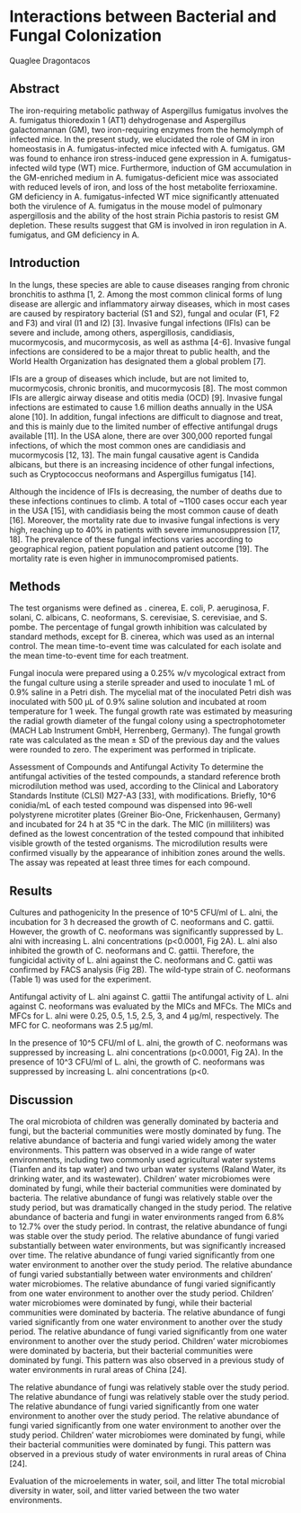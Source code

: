 # Interactions between Bacterial and Fungal Colonization
Quaglee Dragontacos


## Abstract
The iron-requiring metabolic pathway of Aspergillus fumigatus involves the A. fumigatus thioredoxin 1 (AT1) dehydrogenase and Aspergillus galactomannan (GM), two iron-requiring enzymes from the hemolymph of infected mice. In the present study, we elucidated the role of GM in iron homeostasis in A. fumigatus-infected mice infected with A. fumigatus. GM was found to enhance iron stress-induced gene expression in A. fumigatus-infected wild type (WT) mice. Furthermore, induction of GM accumulation in the GM-enriched medium in A. fumigatus-deficient mice was associated with reduced levels of iron, and loss of the host metabolite ferrioxamine. GM deficiency in A. fumigatus-infected WT mice significantly attenuated both the virulence of A. fumigatus in the mouse model of pulmonary aspergillosis and the ability of the host strain Pichia pastoris to resist GM depletion. These results suggest that GM is involved in iron regulation in A. fumigatus, and GM deficiency in A.


## Introduction
In the lungs, these species are able to cause diseases ranging from chronic bronchitis to asthma [1, 2. Among the most common clinical forms of lung disease are allergic and inflammatory airway diseases, which in most cases are caused by respiratory bacterial (S1 and S2), fungal and ocular (F1, F2 and F3) and viral (I1 and I2) [3]. Invasive fungal infections (IFIs) can be severe and include, among others, aspergillosis, candidiasis, mucormycosis, and mucormycosis, as well as asthma [4-6]. Invasive fungal infections are considered to be a major threat to public health, and the World Health Organization has designated them a global problem [7].

IFIs are a group of diseases which include, but are not limited to, mucormycosis, chronic bronitis, and mucormycosis [8]. The most common IFIs are allergic airway disease and otitis media (OCD) [9]. Invasive fungal infections are estimated to cause 1.6 million deaths annually in the USA alone [10]. In addition, fungal infections are difficult to diagnose and treat, and this is mainly due to the limited number of effective antifungal drugs available [11]. In the USA alone, there are over 300,000 reported fungal infections, of which the most common ones are candidiasis and mucormycosis [12, 13]. The main fungal causative agent is Candida albicans, but there is an increasing incidence of other fungal infections, such as Cryptococcus neoformans and Aspergillus fumigatus [14].

Although the incidence of IFIs is decreasing, the number of deaths due to these infections continues to climb. A total of ~1100 cases occur each year in the USA [15], with candidiasis being the most common cause of death [16]. Moreover, the mortality rate due to invasive fungal infections is very high, reaching up to 40% in patients with severe immunosuppression [17, 18]. The prevalence of these fungal infections varies according to geographical region, patient population and patient outcome [19]. The mortality rate is even higher in immunocompromised patients.


## Methods
The test organisms were defined as . cinerea, E. coli, P. aeruginosa, F. solani, C. albicans, C. neoformans, S. cerevisiae, S. cerevisiae, and S. pombe. The percentage of fungal growth inhibition was calculated by standard methods, except for B. cinerea, which was used as an internal control. The mean time-to-event time was calculated for each isolate and the mean time-to-event time for each treatment.

Fungal inocula were prepared using a 0.25% w/v mycological extract from the fungal culture using a sterile spreader and used to inoculate 1 mL of 0.9% saline in a Petri dish. The mycelial mat of the inoculated Petri dish was inoculated with 500 µL of 0.9% saline solution and incubated at room temperature for 1 week. The fungal growth rate was estimated by measuring the radial growth diameter of the fungal colony using a spectrophotometer (MACH Lab Instrument GmbH, Herrenberg, Germany). The fungal growth rate was calculated as the mean ± SD of the previous day and the values were rounded to zero. The experiment was performed in triplicate.

Assessment of Compounds and Antifungal Activity
To determine the antifungal activities of the tested compounds, a standard reference broth microdilution method was used, according to the Clinical and Laboratory Standards Institute (CLSI) M27-A3 [33], with modifications. Briefly, 10^6 conidia/mL of each tested compound was dispensed into 96-well polystyrene microtiter plates (Greiner Bio-One, Frickenhausen, Germany) and incubated for 24 h at 35 °C in the dark. The MIC (in milliliters) was defined as the lowest concentration of the tested compound that inhibited visible growth of the tested organisms. The microdilution results were confirmed visually by the appearance of inhibition zones around the wells. The assay was repeated at least three times for each compound.


## Results
Cultures and pathogenicity
In the presence of 10^5 CFU/ml of L. alni, the incubation for 3 h decreased the growth of C. neoformans and C. gattii. However, the growth of C. neoformans was significantly suppressed by L. alni with increasing L. alni concentrations (p<0.0001, Fig 2A). L. alni also inhibited the growth of C. neoformans and C. gattii. Therefore, the fungicidal activity of L. alni against the C. neoformans and C. gattii was confirmed by FACS analysis (Fig 2B). The wild-type strain of C. neoformans (Table 1) was used for the experiment.

Antifungal activity of L. alni against C. gattii
The antifungal activity of L. alni against C. neoformans was evaluated by the MICs and MFCs. The MICs and MFCs for L. alni were 0.25, 0.5, 1.5, 2.5, 3, and 4 µg/ml, respectively. The MFC for C. neoformans was 2.5 µg/ml.

In the presence of 10^5 CFU/ml of L. alni, the growth of C. neoformans was suppressed by increasing L. alni concentrations (p<0.0001, Fig 2A). In the presence of 10^3 CFU/ml of L. alni, the growth of C. neoformans was suppressed by increasing L. alni concentrations (p<0.


## Discussion
The oral microbiota of children was generally dominated by bacteria and fungi, but the bacterial communities were mostly dominated by fung. The relative abundance of bacteria and fungi varied widely among the water environments. This pattern was observed in a wide range of water environments, including two commonly used agricultural water systems (Tianfen and its tap water) and two urban water systems (Raland Water, its drinking water, and its wastewater). Children’ water microbiomes were dominated by fungi, while their bacterial communities were dominated by bacteria. The relative abundance of fungi was relatively stable over the study period, but was dramatically changed in the study period. The relative abundance of bacteria and fungi in water environments ranged from 6.8% to 12.7% over the study period. In contrast, the relative abundance of fungi was stable over the study period. The relative abundance of fungi varied substantially between water environments, but was significantly increased over time. The relative abundance of fungi varied significantly from one water environment to another over the study period. The relative abundance of fungi varied substantially between water environments and children’ water microbiomes. The relative abundance of fungi varied significantly from one water environment to another over the study period. Children’ water microbiomes were dominated by fungi, while their bacterial communities were dominated by bacteria. The relative abundance of fungi varied significantly from one water environment to another over the study period. The relative abundance of fungi varied significantly from one water environment to another over the study period. Children’ water microbiomes were dominated by bacteria, but their bacterial communities were dominated by fungi. This pattern was also observed in a previous study of water environments in rural areas of China [24].

The relative abundance of fungi was relatively stable over the study period. The relative abundance of fungi was relatively stable over the study period. The relative abundance of fungi varied significantly from one water environment to another over the study period. The relative abundance of fungi varied significantly from one water environment to another over the study period. Children’ water microbiomes were dominated by fungi, while their bacterial communities were dominated by fungi. This pattern was observed in a previous study of water environments in rural areas of China [24].

Evaluation of the microelements in water, soil, and litter
The total microbial diversity in water, soil, and litter varied between the two water environments.
